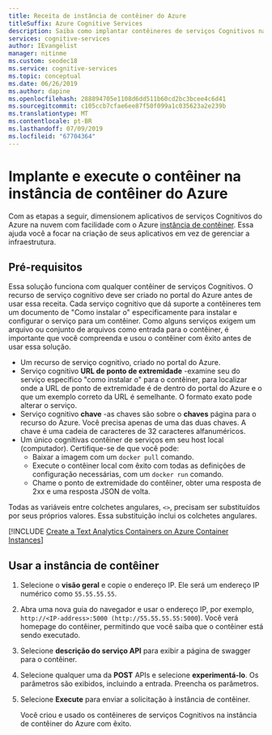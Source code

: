 ```yaml
---
title: Receita de instância de contêiner do Azure
titleSuffix: Azure Cognitive Services
description: Saiba como implantar contêineres de serviços Cognitivos na instância de contêiner do Azure
services: cognitive-services
author: IEvangelist
manager: nitinme
ms.custom: seodec18
ms.service: cognitive-services
ms.topic: conceptual
ms.date: 06/26/2019
ms.author: dapine
ms.openlocfilehash: 288894705e1108d6dd511b60cd2bc3bcee4c6d41
ms.sourcegitcommit: c105ccb7cfae6ee87f50f099a1c035623a2e239b
ms.translationtype: MT
ms.contentlocale: pt-BR
ms.lasthandoff: 07/09/2019
ms.locfileid: "67704364"
---
```

# <a name="deploy-and-run-container-on-azure-container-instance"></a>Implante e execute o contêiner na instância de contêiner do Azure

Com as etapas a seguir, dimensionem aplicativos de serviços Cognitivos do Azure na nuvem com facilidade com o Azure [instância de contêiner](https://docs.microsoft.com/azure/container-instances/). Essa ajuda você a focar na criação de seus aplicativos em vez de gerenciar a infraestrutura.

## <a name="prerequisites"></a>Pré-requisitos

Essa solução funciona com qualquer contêiner de serviços Cognitivos. O recurso de serviço cognitivo deve ser criado no portal do Azure antes de usar essa receita. Cada serviço cognitivo que dá suporte a contêineres tem um documento de "Como instalar o" especificamente para instalar e configurar o serviço para um contêiner. Como alguns serviços exigem um arquivo ou conjunto de arquivos como entrada para o contêiner, é importante que você compreenda e usou o contêiner com êxito antes de usar essa solução.

* Um recurso de serviço cognitivo, criado no portal do Azure.
* Serviço cognitivo **URL de ponto de extremidade** -examine seu do serviço específico "como instalar o" para o contêiner, para localizar onde a URL de ponto de extremidade é de dentro do portal do Azure e o que um exemplo correto da URL é semelhante. O formato exato pode alterar o serviço.
* Serviço cognitivo **chave** -as chaves são sobre o **chaves** página para o recurso do Azure. Você precisa apenas de uma das duas chaves. A chave é uma cadeia de caracteres de 32 caracteres alfanuméricos.
* Um único cognitivas contêiner de serviços em seu host local (computador). Certifique-se de que você pode:
  * Baixar a imagem com um `docker pull` comando.
  * Execute o contêiner local com êxito com todas as definições de configuração necessárias, com um `docker run` comando.
  * Chame o ponto de extremidade do contêiner, obter uma resposta de 2xx e uma resposta JSON de volta.

Todas as variáveis entre colchetes angulares, `<>`, precisam ser substituídos por seus próprios valores. Essa substituição inclui os colchetes angulares.

[!INCLUDE [Create a Text Analytics Containers on Azure Container Instances](includes/create-container-instances-resource.md)]

## <a name="use-the-container-instance"></a>Usar a instância de contêiner

1. Selecione o **visão geral** e copie o endereço IP. Ele será um endereço IP numérico como `55.55.55.55`.
1. Abra uma nova guia do navegador e usar o endereço IP, por exemplo, `http://<IP-address>:5000 (http://55.55.55.55:5000`). Você verá homepage do contêiner, permitindo que você saiba que o contêiner está sendo executado.

1. Selecione **descrição do serviço API** para exibir a página de swagger para o contêiner.

1. Selecione qualquer uma da **POST** APIs e selecione **experimentá-lo**.  Os parâmetros são exibidos, incluindo a entrada. Preencha os parâmetros.

1. Selecione **Execute** para enviar a solicitação à instância de contêiner.

    Você criou e usado os contêineres de serviços Cognitivos na instância de contêiner do Azure com êxito.
